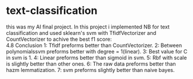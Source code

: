 # text-classification
this was my AI final project.
In this project i implemented NB for text classification and used sklearn's svm with TfidfVectorizer and CountVectorizer to achive the best f1 score:  
4.8 Conclusion
  1: Tfidf preforms better than CountVectorizer.
  2: Between polynomialssvm preforms better with degree = 1(linear).
  3: Best value for C in svm is 1.
  4: Linear preforms better than sigmoid in svm.
  5: Rbf with scale is slightly better than other ones.
  6: The raw data preforms better than hazm lemmatization.
  7: svm preforms slightly better than naive bayes.
